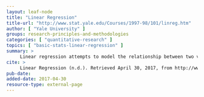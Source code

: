 ```yaml
---
layout: leaf-node
title: "Linear Regression"
title-url: "http://www.stat.yale.edu/Courses/1997-98/101/linreg.htm"
author: [ "Yale University" ]
groups: research-principles-and-methodologies
categories: [ "quantitative-research" ]
topics: [ "basic-stats-linear-regression" ]
summary: >
     Linear regression attempts to model the relationship between two variables by fitting a linear equation to observed data. One variable is considered to be an explanatory variable, and the other is considered to be a dependent variable. For example, a modeler might want to relate the weights of individuals to their heights using a linear regression model.
cite: >
     Linear Regression (n.d.). Retrieved April 30, 2017, from http://www.stat.yale.edu/Courses/1997-98/101/linreg.htm
pub-date: 
added-date: 2017-04-30
resource-type: external-page
---
```

